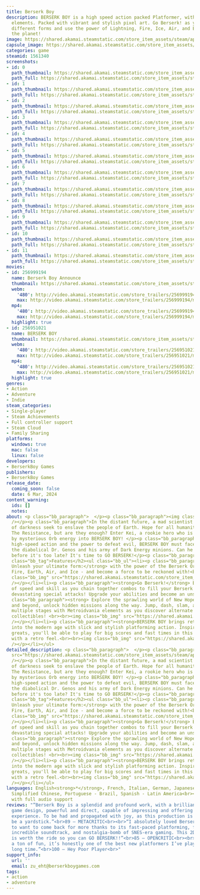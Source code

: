 ```yaml
---
title: Berserk Boy
description: BERSERK BOY is a high speed action packed Platformer, with Metroidvania
  elements. Packed with vibrant and stylish pixel art. Go Berserk! as you change into
  different forms and use the power of Lightning, Fire, Ice, Air, and Earth to save
  the planet!
image: https://shared.akamai.steamstatic.com/store_item_assets/steam/apps/1561340/header.jpg?t=1729262432
capsule_image: https://shared.akamai.steamstatic.com/store_item_assets/steam/apps/1561340/capsule_231x87.jpg?t=1729262432
categories: game
steamid: 1561340
screenshots:
- id: 0
  path_thumbnail: https://shared.akamai.steamstatic.com/store_item_assets/steam/apps/1561340/ss_c6b974720a3260d0b5730a6b515cda4239036eb5.600x338.jpg?t=1729262432
  path_full: https://shared.akamai.steamstatic.com/store_item_assets/steam/apps/1561340/ss_c6b974720a3260d0b5730a6b515cda4239036eb5.1920x1080.jpg?t=1729262432
- id: 1
  path_thumbnail: https://shared.akamai.steamstatic.com/store_item_assets/steam/apps/1561340/ss_06eee5a24182c878d23f01c809f9574fbb309cd8.600x338.jpg?t=1729262432
  path_full: https://shared.akamai.steamstatic.com/store_item_assets/steam/apps/1561340/ss_06eee5a24182c878d23f01c809f9574fbb309cd8.1920x1080.jpg?t=1729262432
- id: 2
  path_thumbnail: https://shared.akamai.steamstatic.com/store_item_assets/steam/apps/1561340/ss_bc426839a2efd995120b6e20a26ed332f9034192.600x338.jpg?t=1729262432
  path_full: https://shared.akamai.steamstatic.com/store_item_assets/steam/apps/1561340/ss_bc426839a2efd995120b6e20a26ed332f9034192.1920x1080.jpg?t=1729262432
- id: 3
  path_thumbnail: https://shared.akamai.steamstatic.com/store_item_assets/steam/apps/1561340/ss_a362d866eb255d1151479705669fc943e22a52db.600x338.jpg?t=1729262432
  path_full: https://shared.akamai.steamstatic.com/store_item_assets/steam/apps/1561340/ss_a362d866eb255d1151479705669fc943e22a52db.1920x1080.jpg?t=1729262432
- id: 4
  path_thumbnail: https://shared.akamai.steamstatic.com/store_item_assets/steam/apps/1561340/ss_3d60833332c741f40ccbb867ab1cd8d2d9428117.600x338.jpg?t=1729262432
  path_full: https://shared.akamai.steamstatic.com/store_item_assets/steam/apps/1561340/ss_3d60833332c741f40ccbb867ab1cd8d2d9428117.1920x1080.jpg?t=1729262432
- id: 5
  path_thumbnail: https://shared.akamai.steamstatic.com/store_item_assets/steam/apps/1561340/ss_b0d95ea782205fd8544441d02a0266b7165325af.600x338.jpg?t=1729262432
  path_full: https://shared.akamai.steamstatic.com/store_item_assets/steam/apps/1561340/ss_b0d95ea782205fd8544441d02a0266b7165325af.1920x1080.jpg?t=1729262432
- id: 6
  path_thumbnail: https://shared.akamai.steamstatic.com/store_item_assets/steam/apps/1561340/ss_464e02d56471cbeb611ad05ac20914489a62e1fb.600x338.jpg?t=1729262432
  path_full: https://shared.akamai.steamstatic.com/store_item_assets/steam/apps/1561340/ss_464e02d56471cbeb611ad05ac20914489a62e1fb.1920x1080.jpg?t=1729262432
- id: 7
  path_thumbnail: https://shared.akamai.steamstatic.com/store_item_assets/steam/apps/1561340/ss_2ac1fd0c8b2edfe3869b5039fbe80d0eadbc1118.600x338.jpg?t=1729262432
  path_full: https://shared.akamai.steamstatic.com/store_item_assets/steam/apps/1561340/ss_2ac1fd0c8b2edfe3869b5039fbe80d0eadbc1118.1920x1080.jpg?t=1729262432
- id: 8
  path_thumbnail: https://shared.akamai.steamstatic.com/store_item_assets/steam/apps/1561340/ss_06882187ea570659f1da7e8f23500254019825de.600x338.jpg?t=1729262432
  path_full: https://shared.akamai.steamstatic.com/store_item_assets/steam/apps/1561340/ss_06882187ea570659f1da7e8f23500254019825de.1920x1080.jpg?t=1729262432
- id: 9
  path_thumbnail: https://shared.akamai.steamstatic.com/store_item_assets/steam/apps/1561340/ss_92011e941b763dfec63641fb53c3c452aa780b26.600x338.jpg?t=1729262432
  path_full: https://shared.akamai.steamstatic.com/store_item_assets/steam/apps/1561340/ss_92011e941b763dfec63641fb53c3c452aa780b26.1920x1080.jpg?t=1729262432
- id: 10
  path_thumbnail: https://shared.akamai.steamstatic.com/store_item_assets/steam/apps/1561340/ss_3417ed7d14e33c9f15f6ef7da89d99ca4044b37d.600x338.jpg?t=1729262432
  path_full: https://shared.akamai.steamstatic.com/store_item_assets/steam/apps/1561340/ss_3417ed7d14e33c9f15f6ef7da89d99ca4044b37d.1920x1080.jpg?t=1729262432
- id: 11
  path_thumbnail: https://shared.akamai.steamstatic.com/store_item_assets/steam/apps/1561340/ss_b02727fb6cc60ceaa001c8c8a983b77b7cc0babf.600x338.jpg?t=1729262432
  path_full: https://shared.akamai.steamstatic.com/store_item_assets/steam/apps/1561340/ss_b02727fb6cc60ceaa001c8c8a983b77b7cc0babf.1920x1080.jpg?t=1729262432
movies:
- id: 256999194
  name: Berserk Boy Announce
  thumbnail: https://shared.akamai.steamstatic.com/store_item_assets/steam/apps/256999194/movie.293x165.jpg?t=1707169595
  webm:
    '480': http://video.akamai.steamstatic.com/store_trailers/256999194/movie480_vp9.webm?t=1707169595
    max: http://video.akamai.steamstatic.com/store_trailers/256999194/movie_max_vp9.webm?t=1707169595
  mp4:
    '480': http://video.akamai.steamstatic.com/store_trailers/256999194/movie480.mp4?t=1707169595
    max: http://video.akamai.steamstatic.com/store_trailers/256999194/movie_max.mp4?t=1707169595
  highlight: true
- id: 256951021
  name: BERSERK BOY
  thumbnail: https://shared.akamai.steamstatic.com/store_item_assets/steam/apps/256951021/movie.293x165.jpg?t=1707169600
  webm:
    '480': http://video.akamai.steamstatic.com/store_trailers/256951021/movie480_vp9.webm?t=1707169600
    max: http://video.akamai.steamstatic.com/store_trailers/256951021/movie_max_vp9.webm?t=1707169600
  mp4:
    '480': http://video.akamai.steamstatic.com/store_trailers/256951021/movie480.mp4?t=1707169600
    max: http://video.akamai.steamstatic.com/store_trailers/256951021/movie_max.mp4?t=1707169600
  highlight: true
genres:
- Action
- Adventure
- Indie
steam_categories:
- Single-player
- Steam Achievements
- Full controller support
- Steam Cloud
- Family Sharing
platforms:
  windows: true
  mac: false
  linux: false
developers:
- BerserkBoy Games
publishers:
- BerserkBoy Games
release_date:
  coming_soon: false
  date: 6 Mar, 2024
content_warning:
  ids: []
  notes:
about: <p class="bb_paragraph">  </p><p class="bb_paragraph"><img class="bb_img" src="https://shared.akamai.steamstatic.com/store_item_assets/steam/apps/1561340/extras/BerserkBoy_SteamGIF04.gif?t=1729262432"
  /></p><p class="bb_paragraph">In the distant future, a mad scientist and his army
  of darkness seek to enslave the people of Earth. Hope for all humanity rests with
  The Resistance, but are they enough? Enter Kei, a rookie hero who is transformed
  by mysterious Orb energy into BERSERK BOY! </p><p class="bb_paragraph"></p><p class="bb_paragraph">With
  high-speed action and the power to defeat evil, BERSERK BOY must face off against
  the diabolical Dr. Genos and his army of Dark Energy minions. Can he save the world
  before it's too late? It's time to GO BERSERK!</p><p class="bb_paragraph"> </p><h2
  class="bb_tag">Features</h2><ul class="bb_ul"><li><p class="bb_paragraph"><strong>
  Unleash your ultimate form:</strong> with the power of the Berserk Orbs - Lightning,
  Fire, Earth, Air, and Ice - and become a force to be reckoned with!<br><br><img
  class="bb_img" src="https://shared.akamai.steamstatic.com/store_item_assets/steam/apps/1561340/extras/BerserkBoy_SteamGIF01.gif?t=1729262432"
  /></p></li><li><p class="bb_paragraph"><strong>Go Berserk!</strong> Become a master
  of speed and skill as you chain together combos to fill your Berserk Meter and unleash
  devastating special attacks! Upgrade your abilities and become an unstoppable force!<br></p></li><li><p
  class="bb_paragraph"><strong> Explore the sprawling world of New Hope City!</strong>
  and beyond, unlock hidden missions along the way. Jump, dash, slam, and slide through
  multiple stages with Metroidvania elements as you discover alternate paths and hidden
  collectibles! <br><br><img class="bb_img" src="https://shared.akamai.steamstatic.com/store_item_assets/steam/apps/1561340/extras/BerserkBoy_SteamGIF05.gif?t=1729262432"
  /></p></li><li><p class="bb_paragraph"><strong>BERSERK BOY brings retro gaming:</strong>
  into the modern age with slick and stylish platforming action. Inspired by the genre
  greats, you'll be able to play for big scores and fast times in this modern adventure
  with a retro feel.<br><br><img class="bb_img" src="https://shared.akamai.steamstatic.com/store_item_assets/steam/apps/1561340/extras/BerserkBoy_SteamGIF06.gif?t=1729262432"
  /></p></li></ul>
detailed_description: <p class="bb_paragraph">  </p><p class="bb_paragraph"><img class="bb_img"
  src="https://shared.akamai.steamstatic.com/store_item_assets/steam/apps/1561340/extras/BerserkBoy_SteamGIF04.gif?t=1729262432"
  /></p><p class="bb_paragraph">In the distant future, a mad scientist and his army
  of darkness seek to enslave the people of Earth. Hope for all humanity rests with
  The Resistance, but are they enough? Enter Kei, a rookie hero who is transformed
  by mysterious Orb energy into BERSERK BOY! </p><p class="bb_paragraph"></p><p class="bb_paragraph">With
  high-speed action and the power to defeat evil, BERSERK BOY must face off against
  the diabolical Dr. Genos and his army of Dark Energy minions. Can he save the world
  before it's too late? It's time to GO BERSERK!</p><p class="bb_paragraph"> </p><h2
  class="bb_tag">Features</h2><ul class="bb_ul"><li><p class="bb_paragraph"><strong>
  Unleash your ultimate form:</strong> with the power of the Berserk Orbs - Lightning,
  Fire, Earth, Air, and Ice - and become a force to be reckoned with!<br><br><img
  class="bb_img" src="https://shared.akamai.steamstatic.com/store_item_assets/steam/apps/1561340/extras/BerserkBoy_SteamGIF01.gif?t=1729262432"
  /></p></li><li><p class="bb_paragraph"><strong>Go Berserk!</strong> Become a master
  of speed and skill as you chain together combos to fill your Berserk Meter and unleash
  devastating special attacks! Upgrade your abilities and become an unstoppable force!<br></p></li><li><p
  class="bb_paragraph"><strong> Explore the sprawling world of New Hope City!</strong>
  and beyond, unlock hidden missions along the way. Jump, dash, slam, and slide through
  multiple stages with Metroidvania elements as you discover alternate paths and hidden
  collectibles! <br><br><img class="bb_img" src="https://shared.akamai.steamstatic.com/store_item_assets/steam/apps/1561340/extras/BerserkBoy_SteamGIF05.gif?t=1729262432"
  /></p></li><li><p class="bb_paragraph"><strong>BERSERK BOY brings retro gaming:</strong>
  into the modern age with slick and stylish platforming action. Inspired by the genre
  greats, you'll be able to play for big scores and fast times in this modern adventure
  with a retro feel.<br><br><img class="bb_img" src="https://shared.akamai.steamstatic.com/store_item_assets/steam/apps/1561340/extras/BerserkBoy_SteamGIF06.gif?t=1729262432"
  /></p></li></ul>
languages: English<strong>*</strong>, French, Italian, German, Japanese, Korean, Russian,
  Simplified Chinese, Portuguese - Brazil, Spanish - Latin America<br><strong>*</strong>languages
  with full audio support
reviews: "“Berserk Boy is a splendid and profound work, with a brilliant and lively
  game design, powerful and direct, capable of impressing and offering an engaging
  experience. To be had and propagated with joy, as this production is destined to
  be a yardstick.”<br>89 – METACRITIC<br><br>“I absolutely loved Berserk Boy – enough
  to want to come back for more thanks to its fast-paced platforming, fluid combat,
  incredible soundtrack, and nostalgia-bomb of SNES-era gaming. This 2D action-platformer
  is worth the ride so you can GO BERSERK!!”<br>85 – OPENCRITIC<br><br>“Berserk Boy
  a ton of fun, it’s honestly one of the best new platformers I’ve played in a very
  long time.”<br>100 – Hey Poor Player<br>"
support_info:
  url: ''
  email: zu_eht@berserkboygames.com
tags:
- action
- adventure
---
```


